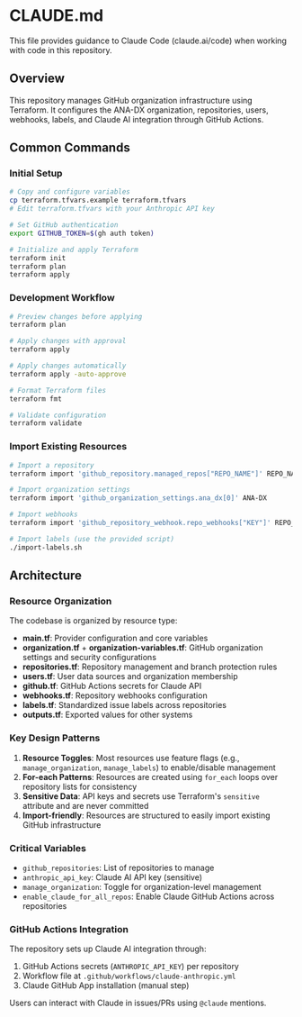 # CLAUDE.md

This file provides guidance to Claude Code (claude.ai/code) when working with code in this repository.

## Overview

This repository manages GitHub organization infrastructure using Terraform. It configures the ANA-DX organization, repositories, users, webhooks, labels, and Claude AI integration through GitHub Actions.

## Common Commands

### Initial Setup
```bash
# Copy and configure variables
cp terraform.tfvars.example terraform.tfvars
# Edit terraform.tfvars with your Anthropic API key

# Set GitHub authentication
export GITHUB_TOKEN=$(gh auth token)

# Initialize and apply Terraform
terraform init
terraform plan
terraform apply
```

### Development Workflow
```bash
# Preview changes before applying
terraform plan

# Apply changes with approval
terraform apply

# Apply changes automatically
terraform apply -auto-approve

# Format Terraform files
terraform fmt

# Validate configuration
terraform validate
```

### Import Existing Resources
```bash
# Import a repository
terraform import 'github_repository.managed_repos["REPO_NAME"]' REPO_NAME

# Import organization settings
terraform import 'github_organization_settings.ana_dx[0]' ANA-DX

# Import webhooks
terraform import 'github_repository_webhook.repo_webhooks["KEY"]' REPO_NAME/WEBHOOK_ID

# Import labels (use the provided script)
./import-labels.sh
```

## Architecture

### Resource Organization

The codebase is organized by resource type:

- **main.tf**: Provider configuration and core variables
- **organization.tf** + **organization-variables.tf**: GitHub organization settings and security configurations
- **repositories.tf**: Repository management and branch protection rules
- **users.tf**: User data sources and organization membership
- **github.tf**: GitHub Actions secrets for Claude API
- **webhooks.tf**: Repository webhooks configuration
- **labels.tf**: Standardized issue labels across repositories
- **outputs.tf**: Exported values for other systems

### Key Design Patterns

1. **Resource Toggles**: Most resources use feature flags (e.g., `manage_organization`, `manage_labels`) to enable/disable management
2. **For-each Patterns**: Resources are created using `for_each` loops over repository lists for consistency
3. **Sensitive Data**: API keys and secrets use Terraform's `sensitive` attribute and are never committed
4. **Import-friendly**: Resources are structured to easily import existing GitHub infrastructure

### Critical Variables

- `github_repositories`: List of repositories to manage
- `anthropic_api_key`: Claude AI API key (sensitive)
- `manage_organization`: Toggle for organization-level management
- `enable_claude_for_all_repos`: Enable Claude GitHub Actions across repositories

### GitHub Actions Integration

The repository sets up Claude AI integration through:
1. GitHub Actions secrets (`ANTHROPIC_API_KEY`) per repository
2. Workflow file at `.github/workflows/claude-anthropic.yml`
3. Claude GitHub App installation (manual step)

Users can interact with Claude in issues/PRs using `@claude` mentions.